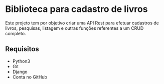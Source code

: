 # Biblioteca para cadastro de livros

Este projeto tem por objetivo criar uma API Rest para efetuar cadastros de livros, pesquisas, listagem e outras funções referentes a um CRUD completo.

## Requisitos

- Python3
- Git
- Django
- Conta no GitHub
